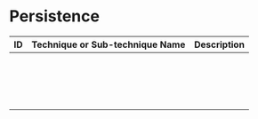 # Persistence



| ID                                                         | Technique or Sub-technique Name                              | Description                                                  |
| ---------------------------------------------------------- | ------------------------------------------------------------ | ------------------------------------------------------------ |
|         |     |    |
|         |     |    |
|         |     |    |
|         |     |    |
|         |     |    |
|         |     |    |
|         |     |    |
|         |     |    |
|         |     |    |
|         |     |    |
|         |     |    |
|         |     |    |
|         |     |    |
|         |     |    |
|         |     |    |
|         |     |    |
|         |     |    |
